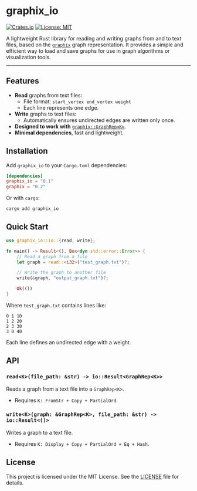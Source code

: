 # graphix_io

[![Crates.io](https://img.shields.io/crates/v/graphix_io.svg)](https://crates.io/crates/graphix_io)
[![License: MIT](https://img.shields.io/badge/license-MIT-blue.svg)](LICENSE)

A lightweight Rust library for reading and writing graphs from and to text files, based on the [`graphix`](https://crates.io/crates/graphix) graph representation.
It provides a simple and efficient way to load and save graphs for use in graph algorithms or visualization tools.

---

## Features

- **Read** graphs from text files:
  - File format: `start_vertex end_vertex weight`
  - Each line represents one edge.
- **Write** graphs to text files:
  - Automatically ensures undirected edges are written only once.
- **Designed to work with** [`graphix::GraphRep<K>`](https://crates.io/crates/graphix).
- **Minimal dependencies**, fast and lightweight.

## Installation

Add `graphix_io` to your `Cargo.toml` dependencies:

```toml
[dependencies]
graphix_io = "0.1"
graphix = "0.2"
```

Or with `cargo`:

```bash
cargo add graphix_io
```

## Quick Start

```rust
use graphix_io::io::{read, write};

fn main() -> Result<(), Box<dyn std::error::Error>> {
    // Read a graph from a file
    let graph = read::<i32>("test_graph.txt")?;

    // Write the graph to another file
    write(&graph, "output_graph.txt")?;

    Ok(())
}
```

Where `test_graph.txt` contains lines like:

```
0 1 10
1 2 20
2 3 30
3 0 40
```

Each line defines an undirected edge with a weight.

## API

### `read<K>(file_path: &str) -> io::Result<GraphRep<K>>`

Reads a graph from a text file into a `GraphRep<K>`.
- Requires `K: FromStr + Copy + PartialOrd`.

### `write<K>(graph: &GraphRep<K>, file_path: &str) -> io::Result<()>`

Writes a graph to a text file.
- Requires `K: Display + Copy + PartialOrd + Eq + Hash`.

## License

This project is licensed under the MIT License. See the [LICENSE](LICENSE) file for details.
